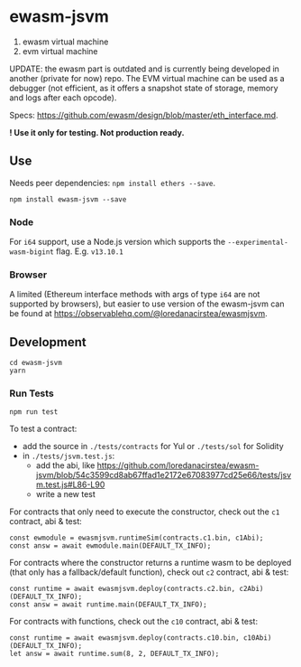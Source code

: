 # ewasm-jsvm

1) ewasm virtual machine
2) evm virtual machine

UPDATE: the ewasm part is outdated and is currently being developed in another (private for now) repo. The EVM virtual machine can be used as a debugger (not efficient, as it offers a snapshot state of storage, memory and logs after each opcode).

Specs: https://github.com/ewasm/design/blob/master/eth_interface.md.

**! Use it only for testing. Not production ready.**

## Use

Needs peer dependencies: `npm install ethers --save`.

```
npm install ewasm-jsvm --save
```

### Node

For `i64` support, use a Node.js version which supports the `--experimental-wasm-bigint` flag. E.g. `v13.10.1`

### Browser

A limited (Ethereum interface methods with args of type `i64` are not supported by browsers), but easier to use version of the ewasm-jsvm can be found at https://observablehq.com/@loredanacirstea/ewasmjsvm.

## Development

```
cd ewasm-jsvm
yarn
```

### Run Tests

```
npm run test
```

To test a contract:

- add the source in `./tests/contracts` for Yul or `./tests/sol` for Solidity
- in `./tests/jsvm.test.js`:
  - add the abi, like https://github.com/loredanacirstea/ewasm-jsvm/blob/54c3599cd8ab67ffad1e2172e67083977cd25e66/tests/jsvm.test.js#L86-L90
  - write a new test

For contracts that only need to execute the constructor, check out the `c1` contract, abi & test:
```
const ewmodule = ewasmjsvm.runtimeSim(contracts.c1.bin, c1Abi);
const answ = await ewmodule.main(DEFAULT_TX_INFO);
```

For contracts where the constructor returns a runtime wasm to be deployed (that only has a fallback/default function), check out `c2` contract, abi & test:
```
const runtime = await ewasmjsvm.deploy(contracts.c2.bin, c2Abi)(DEFAULT_TX_INFO);
const answ = await runtime.main(DEFAULT_TX_INFO);
```

For contracts with functions, check out the `c10` contract, abi & test:
```
const runtime = await ewasmjsvm.deploy(contracts.c10.bin, c10Abi)(DEFAULT_TX_INFO);
let answ = await runtime.sum(8, 2, DEFAULT_TX_INFO);
```
